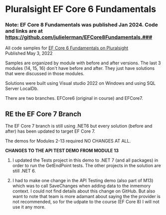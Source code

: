 # Pluralsight EF Core 6 Fundamentals  

### Note: EF Core 8 Fundamentals was published Jan 2024. Code and links are at https://github.com/julielerman/EFCore8Fundamentals.###
All code samples for [EF Core 6 Fundamentals on Pluralsight](https://pluralsight.pxf.io/EFCore6)  
Published May 3, 2022  

Samples are organized by module with before and after versions. The last 3 modules (14, 15, 16) don't have before and after. They just have solutions that were discussed in those modules.

Solutions were built using Visual studio 2022 on Windows and using SQL Server LocalDb.

There are two branches. EFCore6 (original in course) and EFCore7.

## RE the EF Core 7 Branch ##
The EF Core 7 branch is still using .NET6 but every solution (before and after) has been updated to target EF Core 7.

The demos for Modules 2-13 required NO CHANGES AT ALL. 

**CHANGES TO THE API TEST DEMO FROM MODULE 13**
1) I updated the Tests project in this demo to .NET 7 (and all packages) in order to run the GetEndPoint tests. The other projects in the solution are still .NET 6.

2) I had to make one change in the API Testing demo (also part of M13) which was to call SaveChanges when adding data to the inmemory context.
I could not find details about this change on GitHub. But also want to note that team is more adamant about saying the the provider is not recommended,
so for the udpate to the course (EF Core 8) I will not use it any more.

